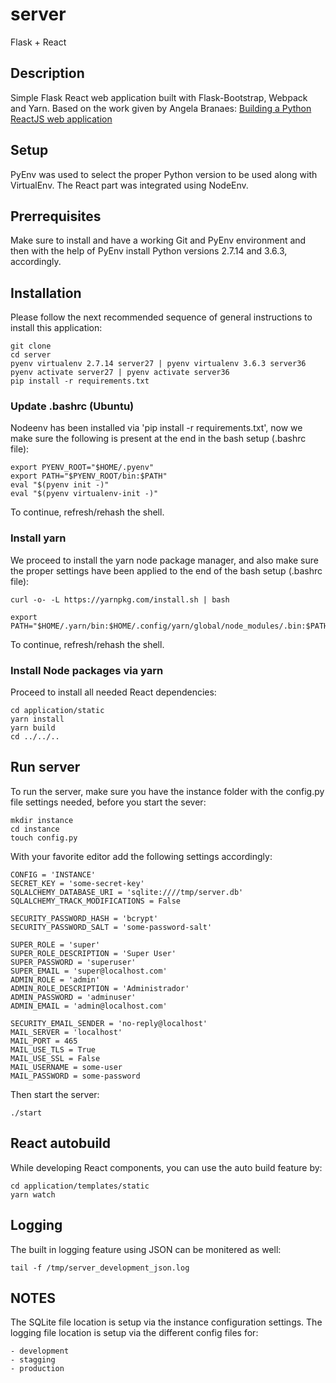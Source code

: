 # server
Flask + React

## Description
Simple Flask React web application built with Flask-Bootstrap, Webpack and
Yarn. Based on the work given by Angela Branaes:
[Building a Python ReactJS web application](https://www.youtube.com/watch?v=nfi0hX-F8Zo "Youtube: Angela Branaes")

## Setup
PyEnv was used to select the proper Python version to be used along with
VirtualEnv. The React part was integrated using NodeEnv.

## Prerrequisites
Make sure to install and have a working Git and PyEnv environment and then
with the help of PyEnv install Python versions 2.7.14 and 3.6.3, accordingly.

## Installation
Please follow the next recommended sequence of general instructions to install
this application:

    git clone
    cd server
    pyenv virtualenv 2.7.14 server27 | pyenv virtualenv 3.6.3 server36
    pyenv activate server27 | pyenv activate server36
    pip install -r requirements.txt

### Update .bashrc (Ubuntu)
Nodeenv has been installed via 'pip install -r requirements.txt', now we make
sure the following is present at the end in the bash setup (.bashrc file):

    export PYENV_ROOT="$HOME/.pyenv"
    export PATH="$PYENV_ROOT/bin:$PATH"
    eval "$(pyenv init -)"
    eval "$(pyenv virtualenv-init -)"

To continue, refresh/rehash the shell.

### Install yarn
We proceed to install the yarn node package manager, and also make sure the
proper settings have been applied to the end of the bash setup (.bashrc file):

    curl -o- -L https://yarnpkg.com/install.sh | bash

    export PATH="$HOME/.yarn/bin:$HOME/.config/yarn/global/node_modules/.bin:$PATH"

To continue, refresh/rehash the shell.

### Install Node packages via yarn
Proceed to install all needed React dependencies:

    cd application/static
    yarn install
    yarn build
    cd ../../..

## Run server
To run the server, make sure you have the instance folder with the config.py
file settings needed, before you start the sever:

    mkdir instance
    cd instance
    touch config.py

With your favorite editor add the following settings accordingly:

    CONFIG = 'INSTANCE'
    SECRET_KEY = 'some-secret-key'
    SQLALCHEMY_DATABASE_URI = 'sqlite:////tmp/server.db'
    SQLALCHEMY_TRACK_MODIFICATIONS = False

    SECURITY_PASSWORD_HASH = 'bcrypt'
    SECURITY_PASSWORD_SALT = 'some-password-salt'

    SUPER_ROLE = 'super'
    SUPER_ROLE_DESCRIPTION = 'Super User'
    SUPER_PASSWORD = 'superuser'
    SUPER_EMAIL = 'super@localhost.com'
    ADMIN_ROLE = 'admin'
    ADMIN_ROLE_DESCRIPTION = 'Administrador'
    ADMIN_PASSWORD = 'adminuser'
    ADMIN_EMAIL = 'admin@localhost.com'

    SECURITY_EMAIL_SENDER = 'no-reply@localhost'
    MAIL_SERVER = 'localhost'
    MAIL_PORT = 465
    MAIL_USE_TLS = True
    MAIL_USE_SSL = False
    MAIL_USERNAME = some-user
    MAIL_PASSWORD = some-password

Then start the server:

    ./start

## React autobuild
While developing React components, you can use the auto build feature by:

    cd application/templates/static
    yarn watch

## Logging
The built in logging feature using JSON can be monitered as well:

    tail -f /tmp/server_development_json.log

## NOTES
The SQLite file location is setup via the instance configuration settings.
The logging file location is setup via the different config files for:

    - development
    - stagging
    - production
